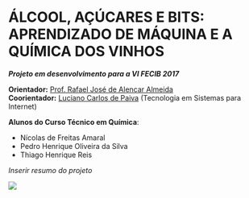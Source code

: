 # ÁLCOOL, AÇÚCARES E BITS: APRENDIZADO DE MÁQUINA E A QUÍMICA DOS VINHOS

___Projeto em desenvolvimento para a VI FECIB 2017___

__Orientador:__ <a href="http://lattes.cnpq.br/3995585094514614" target="_blank">Prof. Rafael José de Alencar Almeida</a><br />
__Coorientador:__ <a href="http://lattes.cnpq.br/4539575610533576" target="_blank">Luciano Carlos de Paiva</a> (Tecnologia em Sistemas para Internet)

__Alunos do Curso Técnico em Química__:
- Nícolas de Freitas Amaral
- Pedro Henrique Oliveira da Silva
- Thiago Henrique Reis<br />

_Inserir resumo do projeto_

<img src="http://aprendizadodemaquina.com.br/grafico_vinho.png">
